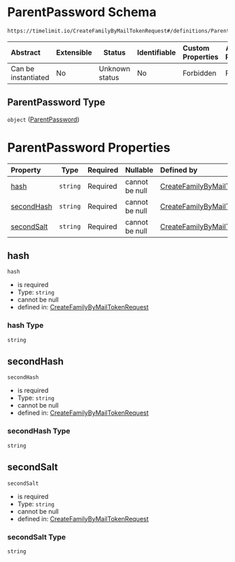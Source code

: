 # ParentPassword Schema

```txt
https://timelimit.io/CreateFamilyByMailTokenRequest#/definitions/ParentPassword
```




| Abstract            | Extensible | Status         | Identifiable | Custom Properties | Additional Properties | Access Restrictions | Defined In                                                                                                        |
| :------------------ | ---------- | -------------- | ------------ | :---------------- | --------------------- | ------------------- | ----------------------------------------------------------------------------------------------------------------- |
| Can be instantiated | No         | Unknown status | No           | Forbidden         | Forbidden             | none                | [CreateFamilyByMailTokenRequest.schema.json\*](CreateFamilyByMailTokenRequest.schema.json "open original schema") |

## ParentPassword Type

`object` ([ParentPassword](createfamilybymailtokenrequest-definitions-parentpassword.md))

# ParentPassword Properties

| Property                  | Type     | Required | Nullable       | Defined by                                                                                                                                                                                                                        |
| :------------------------ | -------- | -------- | -------------- | :-------------------------------------------------------------------------------------------------------------------------------------------------------------------------------------------------------------------------------- |
| [hash](#hash)             | `string` | Required | cannot be null | [CreateFamilyByMailTokenRequest](createfamilybymailtokenrequest-definitions-parentpassword-properties-hash.md "https&#x3A;//timelimit.io/CreateFamilyByMailTokenRequest#/definitions/ParentPassword/properties/hash")             |
| [secondHash](#secondHash) | `string` | Required | cannot be null | [CreateFamilyByMailTokenRequest](createfamilybymailtokenrequest-definitions-parentpassword-properties-secondhash.md "https&#x3A;//timelimit.io/CreateFamilyByMailTokenRequest#/definitions/ParentPassword/properties/secondHash") |
| [secondSalt](#secondSalt) | `string` | Required | cannot be null | [CreateFamilyByMailTokenRequest](createfamilybymailtokenrequest-definitions-parentpassword-properties-secondsalt.md "https&#x3A;//timelimit.io/CreateFamilyByMailTokenRequest#/definitions/ParentPassword/properties/secondSalt") |

## hash




`hash`

-   is required
-   Type: `string`
-   cannot be null
-   defined in: [CreateFamilyByMailTokenRequest](createfamilybymailtokenrequest-definitions-parentpassword-properties-hash.md "https&#x3A;//timelimit.io/CreateFamilyByMailTokenRequest#/definitions/ParentPassword/properties/hash")

### hash Type

`string`

## secondHash




`secondHash`

-   is required
-   Type: `string`
-   cannot be null
-   defined in: [CreateFamilyByMailTokenRequest](createfamilybymailtokenrequest-definitions-parentpassword-properties-secondhash.md "https&#x3A;//timelimit.io/CreateFamilyByMailTokenRequest#/definitions/ParentPassword/properties/secondHash")

### secondHash Type

`string`

## secondSalt




`secondSalt`

-   is required
-   Type: `string`
-   cannot be null
-   defined in: [CreateFamilyByMailTokenRequest](createfamilybymailtokenrequest-definitions-parentpassword-properties-secondsalt.md "https&#x3A;//timelimit.io/CreateFamilyByMailTokenRequest#/definitions/ParentPassword/properties/secondSalt")

### secondSalt Type

`string`
